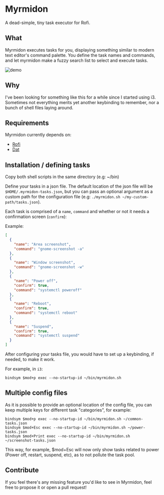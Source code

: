 # Myrmidon

A dead-simple, tiny task executor for Rofi.

## What

Myrmidon executes tasks for you, displaying something similar to modern text editor's command palette. You define the task names and commands, and let myrmidon make a fuzzy search list to select and execute tasks.

<img align="center" alt="demo" src="https://user-images.githubusercontent.com/4857535/50374333-3d82e800-05cb-11e9-8f14-1338cac3d290.gif"/>

## Why

I've been looking for something like this for a while since I started using i3. Sometimes not everything merits yet another keybinding to remember, nor a bunch of shell files laying around.

## Requirements

Myrmidon currently depends on:

- [Rofi](https://github.com/DaveDavenport/rofi)
- [Dat](https://github.com/flowtr/dat)

## Installation / defining tasks

Copy both shell scripts in the same directory (e.g: ~/bin)

Define your tasks in a json file. The default location of the json file will be `$HOME/.myrmidon-tasks.json`, but you can pass an optional argument as a custom path for the configuration file (e.g: `./myrmidon.sh ~/my-custom-path/tasks.json`).

Each task is comprised of a `name`, `command` and whether or not it needs a confirmation screen (`confirm`):

Example:

```json
[
  {
    "name": "Area screenshot",
    "command": "gnome-screenshot -a"
  },
  {
    "name": "Window screenshot",
    "command": "gnome-screenshot -w"
  },
  {
    "name": "Power off",
    "confirm": true,
    "command": "systemctl poweroff"
  },
  {
    "name": "Reboot",
    "confirm": true,
    "command": "systemctl reboot"
  },
  {
    "name": "Suspend",
    "confirm": true,
    "command": "systemctl suspend"
  }
]
```

After configuring your tasks file, you would have to set up a keybinding, if needed, to make it work.

For example, in `i3`:

```
bindsym $mod+p exec --no-startup-id ~/bin/myrmidon.sh
```

## Multiple config files

As it is possible to provide an optional location of the config file, you can keep multiple keys for different task "categories", for example:

```
bindsym $mod+p exec --no-startup-id ~/bin/myrmidon.sh ~/common-tasks.json
bindsym $mod+Esc exec --no-startup-id ~/bin/myrmidon.sh ~/power-tasks.json
bindsym $mod+Print exec --no-startup-id ~/bin/myrmidon.sh ~/screenshot-tasks.json
```

This way, for example, $mod+Esc will now only show tasks related to power (Power off, restart, suspend, etc), as to not pollute the task pool.

## Contribute

If you feel there's any missing feature you'd like to see in Myrmidon, feel free to propose it or open a pull request!
